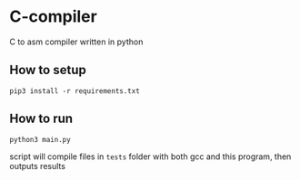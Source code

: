 # C-compiler

C to asm compiler written in python

## How to setup

`pip3 install -r requirements.txt`

## How to run

`python3 main.py`

script will compile files in `tests` folder with both
gcc and this program, then outputs results
